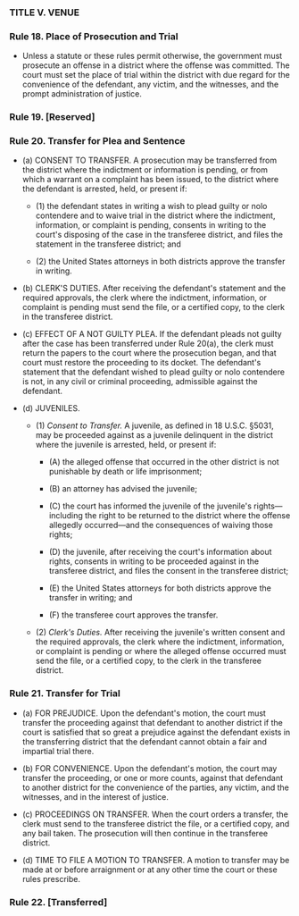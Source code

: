 ### TITLE V. VENUE

### Rule 18. Place of Prosecution and Trial
* Unless a statute or these rules permit otherwise, the government must prosecute an offense in a district where the offense was committed. The court must set the place of trial within the district with due regard for the convenience of the defendant, any victim, and the witnesses, and the prompt administration of justice.

### Rule 19. [Reserved]

### Rule 20. Transfer for Plea and Sentence
* (a) CONSENT TO TRANSFER. A prosecution may be transferred from the district where the indictment or information is pending, or from which a warrant on a complaint has been issued, to the district where the defendant is arrested, held, or present if:

  * (1) the defendant states in writing a wish to plead guilty or nolo contendere and to waive trial in the district where the indictment, information, or complaint is pending, consents in writing to the court's disposing of the case in the transferee district, and files the statement in the transferee district; and

  * (2) the United States attorneys in both districts approve the transfer in writing.


* (b) CLERK'S DUTIES. After receiving the defendant's statement and the required approvals, the clerk where the indictment, information, or complaint is pending must send the file, or a certified copy, to the clerk in the transferee district.

* (c) EFFECT OF A NOT GUILTY PLEA. If the defendant pleads not guilty after the case has been transferred under Rule 20(a), the clerk must return the papers to the court where the prosecution began, and that court must restore the proceeding to its docket. The defendant's statement that the defendant wished to plead guilty or nolo contendere is not, in any civil or criminal proceeding, admissible against the defendant.

* (d) JUVENILES.

  * (1) _Consent to Transfer._ A juvenile, as defined in 18 U.S.C. §5031, may be proceeded against as a juvenile delinquent in the district where the juvenile is arrested, held, or present if:

    * (A) the alleged offense that occurred in the other district is not punishable by death or life imprisonment;

    * (B) an attorney has advised the juvenile;

    * (C) the court has informed the juvenile of the juvenile's rights—including the right to be returned to the district where the offense allegedly occurred—and the consequences of waiving those rights;

    * (D) the juvenile, after receiving the court's information about rights, consents in writing to be proceeded against in the transferee district, and files the consent in the transferee district;

    * (E) the United States attorneys for both districts approve the transfer in writing; and

    * (F) the transferee court approves the transfer.


  * (2) _Clerk's Duties._ After receiving the juvenile's written consent and the required approvals, the clerk where the indictment, information, or complaint is pending or where the alleged offense occurred must send the file, or a certified copy, to the clerk in the transferee district.

### Rule 21. Transfer for Trial
* (a) FOR PREJUDICE. Upon the defendant's motion, the court must transfer the proceeding against that defendant to another district if the court is satisfied that so great a prejudice against the defendant exists in the transferring district that the defendant cannot obtain a fair and impartial trial there.

* (b) FOR CONVENIENCE. Upon the defendant's motion, the court may transfer the proceeding, or one or more counts, against that defendant to another district for the convenience of the parties, any victim, and the witnesses, and in the interest of justice.

* (c) PROCEEDINGS ON TRANSFER. When the court orders a transfer, the clerk must send to the transferee district the file, or a certified copy, and any bail taken. The prosecution will then continue in the transferee district.

* (d) TIME TO FILE A MOTION TO TRANSFER. A motion to transfer may be made at or before arraignment or at any other time the court or these rules prescribe.

### Rule 22. [Transferred]
